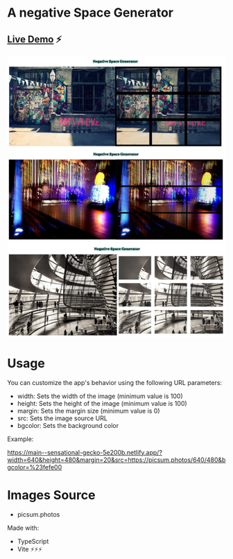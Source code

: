 # A negative Space Generator

## [Live Demo](https://main--sensational-gecko-5e200b.netlify.app/) ⚡

![Demo 1](/demo/demo1.jpg)
![Demo 2](/demo/demo2.jpg)
![Demo 3](/demo/demo3.jpg)


# Usage
You can customize the app's behavior using the following URL parameters:

- width: Sets the width of the image (minimum value is 100)
- height: Sets the height of the image (minimum value is 100)
- margin: Sets the margin size (minimum value is 0)
- src: Sets the image source URL
- bgcolor: Sets the background color

Example:

https://main--sensational-gecko-5e200b.netlify.app/?width=640&height=480&margin=20&src=https://picsum.photos/640/480&bgcolor=%23fefe00


# Images Source

- picsum.photos


Made with: 
- TypeScript
- Vite ⚡⚡⚡
